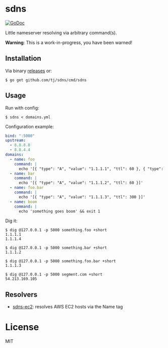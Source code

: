 
# sdns

[![GoDoc](https://godoc.org/github.com/tj/sdns?status.svg)](https://godoc.org/github.com/tj/sdns)

 Little nameserver resolving via arbitrary command(s).

 __Warning__: This is a work-in-progress, you have been warned!

## Installation

 Via binary [releases](https://github.com/tj/sdns/releases) or:

```
$ go get github.com/tj/sdns/cmd/sdns
```

## Usage

 Run with config:

```
$ sdns < domains.yml
```

 Configuration example:

```yml
bind: ":5000"
upstream:
  - 8.8.8.8
  - 8.8.4.4
domains:
  - name: foo
    command: |
      echo '[{ "type": "A", "value": "1.1.1.1", "ttl": 60 }, { "type": "A", "value": "1.1.1.4", "ttl": 60 }]'
  - name: bar
    command: |
      echo '[{ "type": "A", "value": "1.1.1.2", "ttl": 60 }]'
  - name: foo.bar
    command: |
      echo '[{ "type": "A", "value": "1.1.1.3", "ttl": 300 }]'
  - name: boom
    command: |
      echo 'something goes boom' && exit 1
```

 Dig it:

```
$ dig @127.0.0.1 -p 5000 something.foo +short
1.1.1.1
1.1.1.4

$ dig @127.0.0.1 -p 5000 something.bar +short
1.1.1.2

$ dig @127.0.0.1 -p 5000 something.foo.bar +short
1.1.1.3

$ dig @127.0.0.1 -p 5000 segment.com +short
54.213.169.105
```

## Resolvers

 - [sdns-ec2](https://github.com/tj/sdns-ec2): resolves AWS EC2 hosts via the Name tag

# License

 MIT